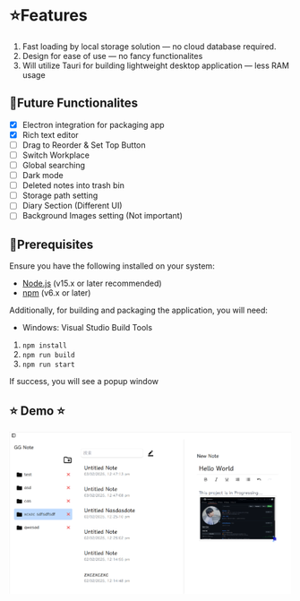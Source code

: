 # ⭐Features
1. Fast loading by local storage solution — no cloud database required.
2. Design for ease of use — no fancy functionalites
3. Will utilize Tauri for building lightweight desktop application — less RAM usage 

## 💬Future Functionalites
- [x] Electron integration for packaging app
- [x] Rich text editor
- [ ] Drag to Reorder & Set Top Button
- [ ] Switch Workplace
- [ ] Global searching
- [ ] Dark mode
- [ ] Deleted notes into trash bin
- [ ] Storage path setting
- [ ] Diary Section (Different UI)
- [ ] Background Images setting (Not important)

## 🚀Prerequisites
Ensure you have the following installed on your system:

- [Node.js](https://nodejs.org/) (v15.x or later recommended)
- [npm](https://www.npmjs.com/) (v6.x or later) 

Additionally, for building and packaging the application, you will need:
- Windows: Visual Studio Build Tools

1. `npm install`
2. `npm run build`
3. `npm run start`

If success, you will see a popup window

## ⭐ Demo ⭐
![App Demo](ggnote/public/image.png)

